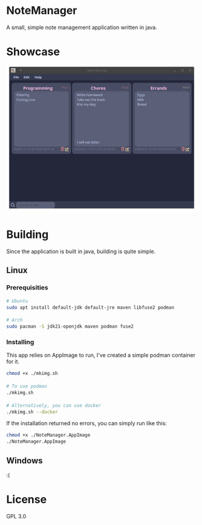 # NoteManager
A small, simple note management application written in java.

# Showcase
![showcase](./showcase.png)

# Building
Since the application is built in java, building is quite simple.

## Linux

### Prerequisities
```bash
# Ubuntu
sudo apt install default-jdk default-jre maven libfuse2 podman

# Arch
sudo pacman -S jdk21-openjdk maven podman fuse2
```
### Installing
This app relies on AppImage to run, I've created a simple podman container for it.
```bash
chmod +x ./mkimg.sh

# To use podman
./mkimg.sh

# Alternatively, you can use docker
./mkimg.sh --docker
```

If the installation returned no errors, you can simply run like this:
```bash
chmod +x ./NoteManager.AppImage
./NoteManager.AppImage
```

## Windows
:(

# License
GPL 3.0